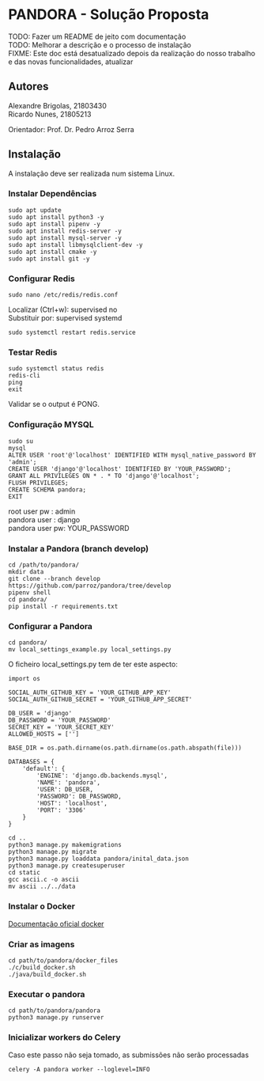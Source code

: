 # PANDORA - Solução Proposta
TODO: Fazer um README de jeito com documentação  
TODO: Melhorar a descrição e o processo de instalação  
FIXME: Este doc está desatualizado depois da realização do nosso trabalho e das novas funcionalidades, atualizar
## Autores
Alexandre Brigolas, 21803430  
Ricardo Nunes, 21805213  

Orientador: Prof. Dr. Pedro Arroz Serra
## Instalação
A instalação deve ser realizada num sistema Linux.


### Instalar Dependências
```
sudo apt update  
sudo apt install python3 -y  
sudo apt install pipenv -y  
sudo apt install redis-server -y  
sudo apt install mysql-server -y  
sudo apt install libmysqlclient-dev -y  
sudo apt install cmake -y  
sudo apt install git -y  
```
### Configurar Redis
```
sudo nano /etc/redis/redis.conf
```
Localizar (Ctrl+w): supervised no  
Substituir por: supervised systemd
``` 
sudo systemctl restart redis.service
```
### Testar Redis 
```
sudo systemctl status redis
redis-cli
ping
exit
```
Validar se o output é PONG.
### Configuração MYSQL
```
sudo su
mysql
ALTER USER 'root'@'localhost' IDENTIFIED WITH mysql_native_password BY 'admin';
CREATE USER 'django'@'localhost' IDENTIFIED BY 'YOUR_PASSWORD';
GRANT ALL PRIVILEGES ON * . * TO 'django'@'localhost';
FLUSH PRIVILEGES;
CREATE SCHEMA pandora;
EXIT
```
root user pw   : admin  
pandora user   : django  
pandora user pw: YOUR_PASSWORD  
### Instalar a Pandora (branch develop)
```
cd /path/to/pandora/
mkdir data
git clone --branch develop https://github.com/parroz/pandora/tree/develop
pipenv shell
cd pandora/
pip install -r requirements.txt
```
### Configurar a Pandora
```
cd pandora/
mv local_settings_example.py local_settings.py
```
O ficheiro local_settings.py tem de ter este aspecto:
```
import os

SOCIAL_AUTH_GITHUB_KEY = 'YOUR_GITHUB_APP_KEY'
SOCIAL_AUTH_GITHUB_SECRET = 'YOUR_GITHUB_APP_SECRET'

DB_USER = 'django'
DB_PASSWORD = 'YOUR_PASSWORD'
SECRET_KEY = 'YOUR_SECRET_KEY'
ALLOWED_HOSTS = ['']

BASE_DIR = os.path.dirname(os.path.dirname(os.path.abspath(file)))

DATABASES = {
    'default': {
        'ENGINE': 'django.db.backends.mysql',
        'NAME': 'pandora',
        'USER': DB_USER,
        'PASSWORD': DB_PASSWORD,
        'HOST': 'localhost',
        'PORT': '3306'
    }
}
```
```
cd ..
python3 manage.py makemigrations
python3 manage.py migrate
python3 manage.py loaddata pandora/inital_data.json
python3 manage.py createsuperuser
cd static
gcc ascii.c -o ascii
mv ascii ../../data
```
### Instalar o Docker
[Documentação oficial docker](https://docs.docker.com/get-docker/)
### Criar as imagens
```
cd path/to/pandora/docker_files
./c/build_docker.sh
./java/build_docker.sh
```

### Executar o pandora
```
cd path/to/pandora/pandora
python3 manage.py runserver
```
### Inicializar workers do Celery
Caso este passo não seja tomado, as submissões não serão processadas
```
celery -A pandora worker --loglevel=INFO
```